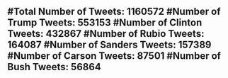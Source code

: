 #Total Number of Tweets: 1160572 
#Number of Trump Tweets: 553153
#Number of Clinton Tweets: 432867
#Number of Rubio Tweets: 164087
#Number of Sanders Tweets: 157389
#Number of Carson Tweets: 87501
#Number of Bush Tweets: 56864
---
